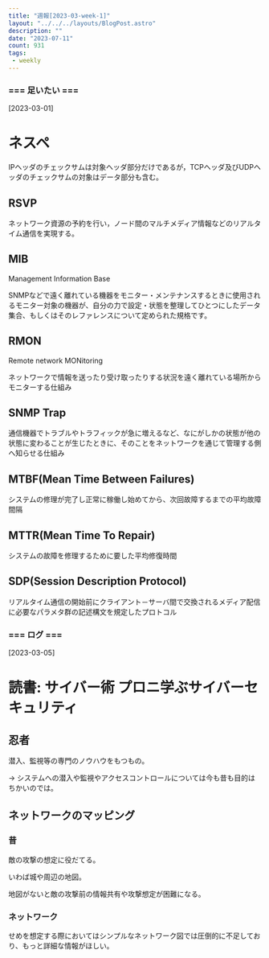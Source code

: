 ```yaml
---
title: "週報[2023-03-week-1]"
layout: "../../../layouts/BlogPost.astro"
description: ""
date: "2023-07-11"
count: 931
tags:
 - weekly
---
```





### === 足いたい ===

[2023-03-01]

# ネスペ

IPヘッダのチェックサムは対象ヘッダ部分だけであるが，TCPヘッダ及びUDPヘッダのチェックサムの対象はデータ部分も含む。

## RSVP

ネットワーク資源の予約を行い，ノード間のマルチメディア情報などのリアルタイム通信を実現する。

## MIB

Management Information Base

SNMPなどで遠く離れている機器をモニター・メンテナンスするときに使用されるモニター対象の機器が、自分の力で設定・状態を整理してひとつにしたデータ集合、もしくはそのレファレンスについて定められた規格です。

## RMON

Remote network MONitoring

ネットワークで情報を送ったり受け取ったりする状況を遠く離れている場所からモニターする仕組み

## SNMP Trap

通信機器でトラブルやトラフィックが急に増えるなど、なにがしかの状態が他の状態に変わることが生じたときに、そのことをネットワークを通じて管理する側へ知らせる仕組み

## MTBF(Mean Time Between Failures)

システムの修理が完了し正常に稼働し始めてから、次回故障するまでの平均故障間隔

## MTTR(Mean Time To Repair)

システムの故障を修理するために要した平均修復時間

## SDP(Session Description Protocol)

リアルタイム通信の開始前にクライアント－サーバ間で交換されるメディア配信に必要なパラメタ群の記述構文を規定したプロトコル


### === ログ ===

[2023-03-05]

# 読書: サイバー術 プロニ学ぶサイバーセキュリティ

## 忍者

潜入、監視等の専門のノウハウをもつもの。

-> システムへの潜入や監視やアクセスコントロールについては今も昔も目的はちかいのでは。

## ネットワークのマッピング

### 昔

敵の攻撃の想定に役だてる。

いわば城や周辺の地図。

地図がないと敵の攻撃前の情報共有や攻撃想定が困難になる。

### ネットワーク

せめを想定する際においてはシンプルなネットワーク図では圧倒的に不足しており、もっと詳細な情報がほしい。


